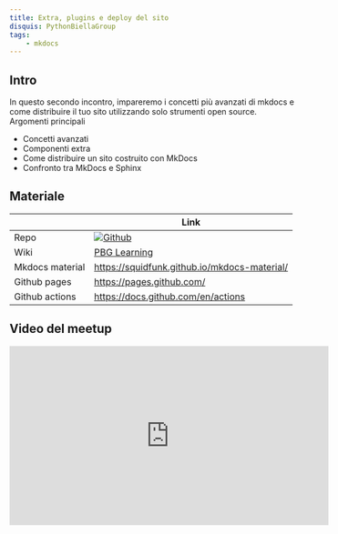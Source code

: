 ```yaml
---
title: Extra, plugins e deploy del sito
disquis: PythonBiellaGroup
tags:
    - mkdocs
---
```


## Intro

In questo secondo incontro, impareremo i concetti più avanzati di mkdocs e come distribuire il tuo sito utilizzando solo strumenti open source.
Argomenti principali

* Concetti avanzati
* Componenti extra
* Come distribuire un sito costruito con MkDocs
* Confronto tra MkDocs e Sphinx

## Materiale

| | Link |
|----------|----------|
| Repo     | [![Github](https://img.shields.io/badge/GitHub-181717.svg?style=for-the-badge&logo=GitHub&logoColor=white)](https://github.com/PythonBiellaGroup/mkdocs-tutorial) |
| Wiki   | [PBG Learning](https://pythonbiellagroup.it/learning/mkdocs_tutorial/)|
| Mkdocs material  | https://squidfunk.github.io/mkdocs-material/|
| Github pages  | https://pages.github.com/|
| Github actions | https://docs.github.com/en/actions |

## Video del meetup

<iframe width="560" height="315" src="https://www.youtube.com/embed/mbT5xptiYOo?si=GSIslUeiknjGOqJf" title="YouTube video player" frameborder="0" allow="accelerometer; autoplay; clipboard-write; encrypted-media; gyroscope; picture-in-picture; web-share" allowfullscreen></iframe>